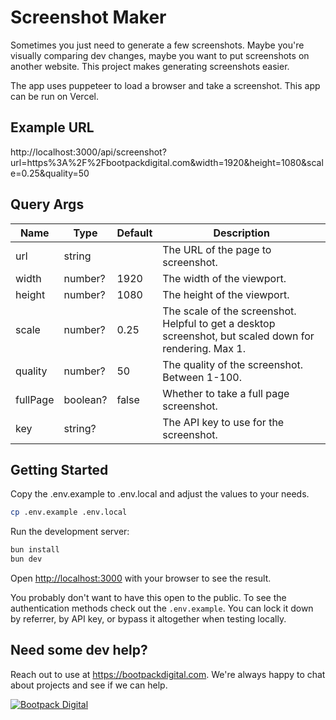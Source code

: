 # Screenshot Maker

Sometimes you just need to generate a few screenshots. Maybe you're visually comparing dev changes, maybe you want to put screenshots on another website. This project makes generating screenshots easier.

The app uses puppeteer to load a browser and take a screenshot. This app can be run on Vercel.

## Example URL

http://localhost:3000/api/screenshot?url=https%3A%2F%2Fbootpackdigital.com&width=1920&height=1080&scale=0.25&quality=50

## Query Args

| Name     | Type     | Default | Description                                                                                             |
| -------- | -------- | ------- | ------------------------------------------------------------------------------------------------------- |
| url      | string   |         | The URL of the page to screenshot.                                                                      |
| width    | number?  | 1920    | The width of the viewport.                                                                              |
| height   | number?  | 1080    | The height of the viewport.                                                                             |
| scale    | number?  | 0.25    | The scale of the screenshot. Helpful to get a desktop screenshot, but scaled down for rendering. Max 1. |
| quality  | number?  | 50      | The quality of the screenshot. Between 1-100.                                                           |
| fullPage | boolean? | false   | Whether to take a full page screenshot.                                                                 |
| key      | string?  |         | The API key to use for the screenshot.                                                                  |

## Getting Started

Copy the .env.example to .env.local and adjust the values to your needs.

```bash
cp .env.example .env.local
```

Run the development server:

```bash
bun install
bun dev
```

Open [http://localhost:3000](http://localhost:3000) with your browser to see the result.

You probably don't want to have this open to the public. To see the authentication methods check out the `.env.example`. You can
lock it down by referrer, by API key, or bypass it altogether when testing locally.

## Need some dev help?

Reach out to use at https://bootpackdigital.com. We're always happy to chat about projects and see if we can help.

<a href="https://bootpackdigital.com"><img src="https://bootpackdigital.com/og-image.jpg" alt="Bootpack Digital" /></a>
